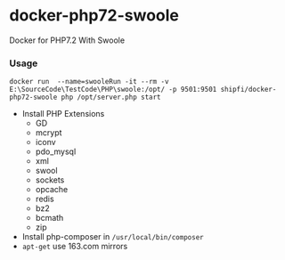 # docker-php72-swoole
Docker for PHP7.2 With Swoole



### Usage

```
docker run  --name=swooleRun -it --rm -v E:\SourceCode\TestCode\PHP\swoole:/opt/ -p 9501:9501 shipfi/docker-php72-swoole php /opt/server.php start
```

* Install PHP Extensions
  * GD 
  * mcrypt
  * iconv
  * pdo_mysql
  * xml
  * swool
  * sockets
  * opcache
  * redis
  * bz2
  * bcmath
  * zip
* Install php-composer in `/usr/local/bin/composer`
* `apt-get` use 163.com mirrors

